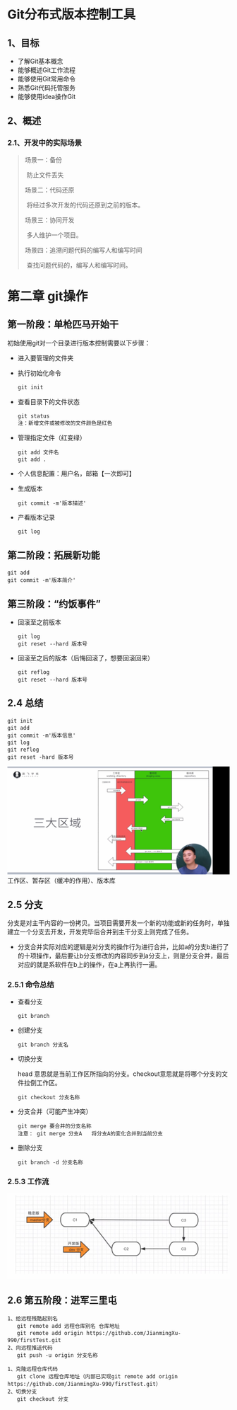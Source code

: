 # Git分布式版本控制工具

## 1、目标

- 了解Git基本概念
- 能够概述Git工作流程
- 能够使用Git常用命令
- 熟悉Git代码托管服务
- 能够使用idea操作Git

## 2、概述

### 2.1、开发中的实际场景

> 场景一：备份
>
> ​          防止文件丢失
>
> 场景二：代码还原
>
> ​        将经过多次开发的代码还原到之前的版本。
>
> 场景三：协同开发
>
> ​        多人维护一个项目。
>
> 场景四：追溯问题代码的编写人和编写时间
>
> ​         查找问题代码的，编写人和编写时间。

# 第二章 git操作

## 第一阶段：单枪匹马开始干

初始使用git对一个目录进行版本控制需要以下步骤：

- 进入要管理的文件夹

- 执行初始化命令

  ```dockerfile
  git init
  ```

- 查看目录下的文件状态

  ```dart
  git status
  注：新增文件或被修改的文件颜色是红色
  ```

- 管理指定文件（红变绿）

  ```
  git add 文件名
  git add .
  ```

- 个人信息配置：用户名，邮箱【一次即可】

- 生成版本

  ```
  git commit -m'版本描述'
  ```

- 产看版本记录

  ```
  git log
  ```

## 第二阶段：拓展新功能

```
git add
git commit -m'版本简介'
```

## 第三阶段：“约饭事件”

+ 回滚至之前版本

  ```
  git log
  git reset --hard 版本号
  ```

+ 回滚至之后的版本（后悔回滚了，想要回滚回来）

  ```
  git reflog
  git reset --hard 版本号
  ```

## 2.4 总结

```
git init
git add
git commit -m'版本信息'
git log
git reflog
git reset -hard 版本号
```

![image-20221015123226262](img/image-20221015123226262.png)工作区、暂存区（缓冲的作用）、版本库

## 2.5 分支

分支是对主干内容的一份拷贝。当项目需要开发一个新的功能或新的任务时，单独建立一个分支去开发，开发完毕后合并到主干分支上则完成了任务。

- 分支合并实际对应的逻辑是对分支的操作行为进行合并，比如a的分支b进行了的十项操作，最后要让b分支修改的内容同步到a分支上，则是分支合并，最后对应的就是系软件在b上的操作，在a上再执行一遍。

### 2.5.1 命令总结

- 查看分支

  ```
  git branch
  ```

- 创建分支

  ```
  git branch 分支名
  ```

- 切换分支

  head 意思就是当前工作区所指向的分支。checkout意思就是将哪个分支的文件拉倒工作区。

  ```
  git checkout 分支名称
  ```

- 分支合并（可能产生冲突）

  ```
  git merge 要合并的分支名称
  注意： git merge 分支A   将分支A的变化合并到当前分支
  ```

- 删除分支

  ```
  git branch -d 分支名称
  ```

### 2.5.3 工作流

![image-20221016173446427](img/image-20221016173446427.png)

## 2.6 第五阶段：进军三里屯

```
1、给远程残酷起别名
   git remote add 远程仓库别名 仓库地址
   git remote add origin https://github.com/JianmingXu-990/firstTest.git
2、向远程推送代码
   git push -u origin 分支名称
```

```
1、克隆远程仓库代码
   git clone 远程仓库地址（内部已实现git remote add origin https://github.com/JianmingXu-990/firstTest.git）
2、切换分支
   git checkout 分支
```

